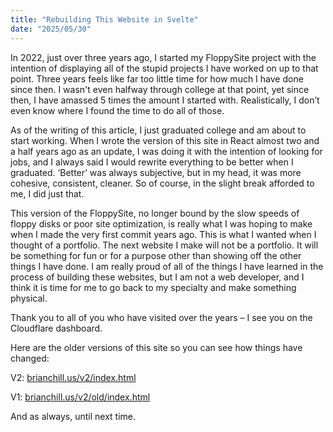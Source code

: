 ```yaml
---
title: "Rebuilding This Website in Svelte"
date: "2025/05/30"
---
```


In 2022, just over three years ago, I started my FloppySite project with the intention of displaying all of the stupid projects I have worked on up to that point. Three years feels like far too little time for how much I have done since then. I wasn't even halfway through college at that point, yet since then, I have amassed 5 times the amount I started with. Realistically, I don’t even know where I found the time to do all of those. 

As of the writing of this article, I just graduated college and am about to start working. When I wrote the version of this site in React almost two and a half years ago as an update, I was doing it with the intention of looking for jobs, and I always said I would rewrite everything to be better when I graduated. ‘Better’ was always subjective, but in my head, it was more cohesive, consistent, cleaner. So of course, in the slight break afforded to me, I did just that. 

This version of the FloppySite, no longer bound by the slow speeds of floppy disks or poor site optimization, is really what I was hoping to make when I made the very first commit years ago. This is what I wanted when I thought of a portfolio. The next website I make will not be a portfolio. It will be something for fun or for a purpose other than showing off the other things I have done. I am really proud of all of the things I have learned in the process of building these websites, but I am not a web developer, and I think it is time for me to go back to my specialty and make something physical.

Thank you to all of you who have visited over the years – I see you on the Cloudflare dashboard.

Here are the older versions of this site so you can see how things have changed:

V2: <a href="https://brianchill.us/v2/index.html">brianchill.us/v2/index.html</a>

V1: <a href="https://brianchill.us/v2/old/index.html">brianchill.us/v2/old/index.html</a>

And as always, until next time.
